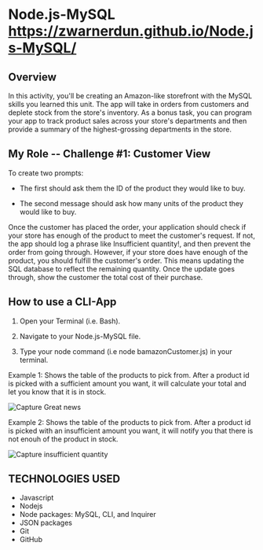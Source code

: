 # Node.js-MySQL  https://zwarnerdun.github.io/Node.js-MySQL/

## Overview

In this activity, you'll be creating an Amazon-like storefront with the MySQL skills you learned this unit. The app will take in orders from customers and deplete stock from the store's inventory. As a bonus task, you can program your app to track product sales across your store's departments and then provide a summary of the highest-grossing departments in the store.

## My Role -- Challenge #1: Customer View

To create two prompts:

 * The first should ask them the ID of the product they would like to buy.
 
 * The second message should ask how many units of the product they would like to buy.

Once the customer has placed the order, your application should check if your store has enough of the product to meet the customer's request. If not, the app should log a phrase like Insufficient quantity!, and then prevent the order from going through. However, if your store does have enough of the product, you should fulfill the customer's order. This means updating the SQL database to reflect the remaining quantity. Once the update goes through, show the customer the total cost of their purchase.


## How to use a CLI-App

1. Open your Terminal (i.e. Bash).

2. Navigate to your Node.js-MySQL file.

3. Type your node command (i.e node bamazonCustomer.js) in your terminal.

Example 1: Shows the table of the products to pick from. After a product id is picked with a sufficient amount you want, it will calculate your total and let you know that it is in stock. 

![Capture Great news](https://user-images.githubusercontent.com/49568886/61315998-fb6efd00-a7cd-11e9-95f3-2eb6ca9f1b76.PNG)


Example 2: Shows the table of the products to pick from. After a product id is picked with an insufficient amount you want, it will notify you that there is not enouh of the product in stock. 

![Capture insufficient quantity](https://user-images.githubusercontent.com/49568886/61315999-fb6efd00-a7cd-11e9-80b3-05ed1456bd4e.PNG)


## TECHNOLOGIES USED

* Javascript
* Nodejs
* Node packages: MySQL, CLI, and Inquirer
* JSON packages
* Git
* GitHub
